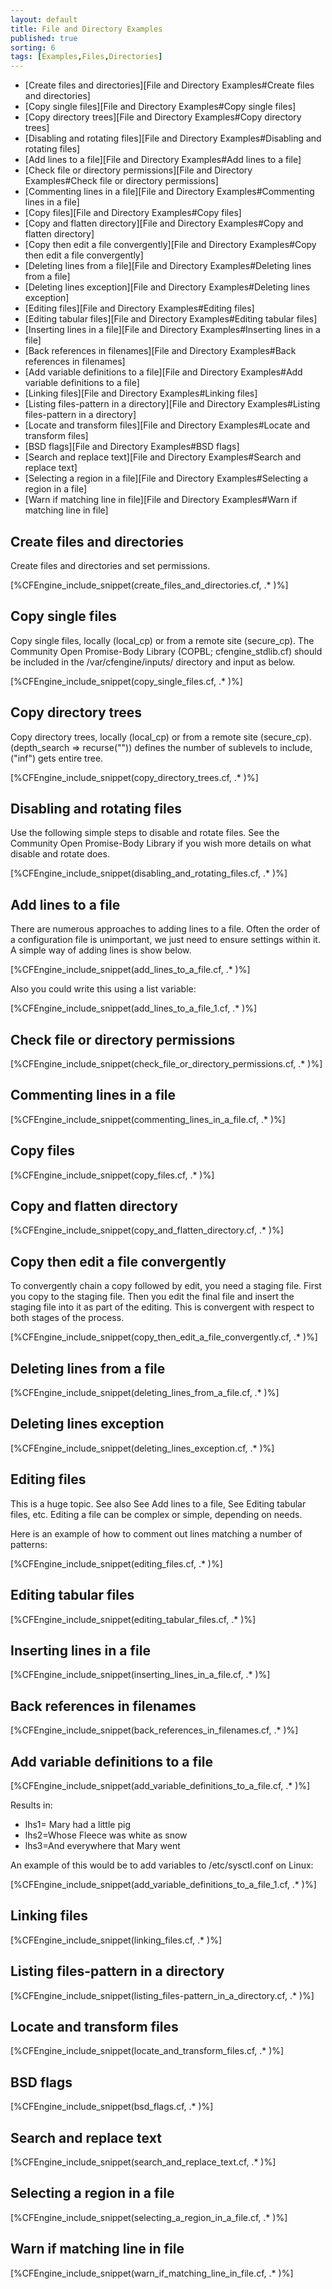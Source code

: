 ```yaml
---
layout: default
title: File and Directory Examples
published: true
sorting: 6
tags: [Examples,Files,Directories]
---
```


* [Create files and directories][File and Directory Examples#Create files and directories]
* [Copy single files][File and Directory Examples#Copy single files]
* [Copy directory trees][File and Directory Examples#Copy directory trees]
* [Disabling and rotating files][File and Directory Examples#Disabling and rotating files]
* [Add lines to a file][File and Directory Examples#Add lines to a file]
* [Check file or directory permissions][File and Directory Examples#Check file or directory permissions]
* [Commenting lines in a file][File and Directory Examples#Commenting lines in a file]
* [Copy files][File and Directory Examples#Copy files]
* [Copy and flatten directory][File and Directory Examples#Copy and flatten directory]
* [Copy then edit a file convergently][File and Directory Examples#Copy then edit a file convergently]
* [Deleting lines from a file][File and Directory Examples#Deleting lines from a file]
* [Deleting lines exception][File and Directory Examples#Deleting lines exception]
* [Editing files][File and Directory Examples#Editing files]
* [Editing tabular files][File and Directory Examples#Editing tabular files]
* [Inserting lines in a file][File and Directory Examples#Inserting lines in a file]
* [Back references in filenames][File and Directory Examples#Back references in filenames]
* [Add variable definitions to a file][File and Directory Examples#Add variable definitions to a file]
* [Linking files][File and Directory Examples#Linking files]
* [Listing files-pattern in a directory][File and Directory Examples#Listing files-pattern in a directory]
* [Locate and transform files][File and Directory Examples#Locate and transform files]
* [BSD flags][File and Directory Examples#BSD flags]
* [Search and replace text][File and Directory Examples#Search and replace text]
* [Selecting a region in a file][File and Directory Examples#Selecting a region in a file]
* [Warn if matching line in file][File and Directory Examples#Warn if matching line in file]

## Create files and directories ##

Create files and directories and set permissions.


[%CFEngine_include_snippet(create_files_and_directories.cf, .* )%]

## Copy single files ##

Copy single files, locally (local_cp) or from a remote site (secure_cp). The Community Open Promise-Body Library (COPBL; cfengine_stdlib.cf) should be included in the /var/cfengine/inputs/ directory and input as below.


[%CFEngine_include_snippet(copy_single_files.cf, .* )%]

## Copy directory trees ##

Copy directory trees, locally (local_cp) or from a remote site (secure_cp). (depth_search => recurse("")) defines the number of sublevels to include, ("inf") gets entire tree.


[%CFEngine_include_snippet(copy_directory_trees.cf, .* )%]

## Disabling and rotating files ##

Use the following simple steps to disable and rotate files. See the Community Open Promise-Body Library if you wish more details on what disable and rotate does.


[%CFEngine_include_snippet(disabling_and_rotating_files.cf, .* )%]

## Add lines to a file ##

There are numerous approaches to adding lines to a file. Often the order of a configuration file is unimportant, we just need to ensure settings within it. A simple way of adding lines is show below.


[%CFEngine_include_snippet(add_lines_to_a_file.cf, .* )%]

Also you could write this using a list variable:


[%CFEngine_include_snippet(add_lines_to_a_file_1.cf, .* )%]

## Check file or directory permissions


[%CFEngine_include_snippet(check_file_or_directory_permissions.cf, .* )%]

## Commenting lines in a file


[%CFEngine_include_snippet(commenting_lines_in_a_file.cf, .* )%]

## Copy files


[%CFEngine_include_snippet(copy_files.cf, .* )%]


## Copy and flatten directory


[%CFEngine_include_snippet(copy_and_flatten_directory.cf, .* )%]

## Copy then edit a file convergently

To convergently chain a copy followed by edit, you need a staging file. First you copy to the staging file. Then you edit the final file and insert the staging file into it as part of the editing. This is convergent with respect to both stages of the process.


[%CFEngine_include_snippet(copy_then_edit_a_file_convergently.cf, .* )%]

## Deleting lines from a file


[%CFEngine_include_snippet(deleting_lines_from_a_file.cf, .* )%]

## Deleting lines exception


[%CFEngine_include_snippet(deleting_lines_exception.cf, .* )%]

## Editing files

This is a huge topic. See also See Add lines to a file, See Editing tabular files, etc. Editing a file can be complex or simple, depending on needs.

Here is an example of how to comment out lines matching a number of patterns:


[%CFEngine_include_snippet(editing_files.cf, .* )%]


## Editing tabular files


[%CFEngine_include_snippet(editing_tabular_files.cf, .* )%]

## Inserting lines in a file


[%CFEngine_include_snippet(inserting_lines_in_a_file.cf, .* )%]

## Back references in filenames


[%CFEngine_include_snippet(back_references_in_filenames.cf, .* )%]

## Add variable definitions to a file


[%CFEngine_include_snippet(add_variable_definitions_to_a_file.cf, .* )%]

Results in:

* lhs1= Mary had a little pig
* lhs2=Whose Fleece was white as snow
* lhs3=And everywhere that Mary went

An example of this would be to add variables to /etc/sysctl.conf on Linux:


[%CFEngine_include_snippet(add_variable_definitions_to_a_file_1.cf, .* )%]

## Linking files


[%CFEngine_include_snippet(linking_files.cf, .* )%]

## Listing files-pattern in a directory


[%CFEngine_include_snippet(listing_files-pattern_in_a_directory.cf, .* )%]

## Locate and transform files


[%CFEngine_include_snippet(locate_and_transform_files.cf, .* )%]

## BSD flags ##


[%CFEngine_include_snippet(bsd_flags.cf, .* )%]

## Search and replace text


[%CFEngine_include_snippet(search_and_replace_text.cf, .* )%]

## Selecting a region in a file


[%CFEngine_include_snippet(selecting_a_region_in_a_file.cf, .* )%]

## Warn if matching line in file

[%CFEngine_include_snippet(warn_if_matching_line_in_file.cf, .* )%]
